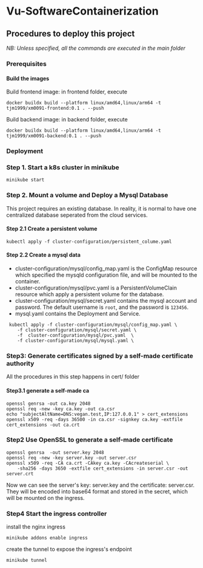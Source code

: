 # Vu-SoftwareContainerization
## Procedures to deploy this project
*NB: Unless specified, all the commands are executed in the main folder*
### Prerequisites
#### Build the images
Build frontend image: in frontend folder, execute
```
docker buildx build --platform linux/amd64,linux/arm64 -t tjm1999/xm0091-frontend:0.1 . --push
```

Build backend image: in backend folder, execute
```
docker buildx build --platform linux/amd64,linux/arm64 -t tjm1999/xm0091-backend:0.1 . --push
```


### Deployment 
### Step 1. Start a k8s cluster in minikube
```shell
minikube start
```
### Step 2. Mount a volume and Deploy a Mysql Database
This project requires an existing database. In reality, it is normal to have one centralized database seperated from the cloud services.

#### Step 2.1 Create a persistent volume
```shell
kubectl apply -f cluster-configuration/persistent_colume.yaml
```
#### Step 2.2 Create a mysql data
- cluster-configuration/mysql/config_map.yaml is the ConfigMap resource which specified the mysqld configuration file, and will be mounted to the container.
- cluster-configuration/mysql/pvc.yaml is a PersistentVolumeClain resource which apply a persistent volume for the database.
- cluster-configuration/mysql/secret.yaml contains the mysql account and password. The default username is `root`, and the password is `123456`. 
- mysql.yaml contains the Deployment and Service.

```shell
 kubectl apply -f cluster-configuration/mysql/config_map.yaml \
    -f cluster-configuration/mysql/secret.yaml \
    -f  cluster-configuration/mysql/pvc.yaml  \
    -f cluster-configuration/mysql/mysql.yaml \
```

### Step3: Generate certificates signed by a self-made certificate authority
All the procedures in this step happens in cert/ folder
#### Step3.1 generate a self-made ca
```
openssl genrsa -out ca.key 2048
openssl req -new -key ca.key -out ca.csr
echo "subjectAltName=DNS:vegan.test,IP:127.0.0.1" > cert_extensions
openssl x509 -req -days 36500 -in ca.csr -signkey ca.key -extfile cert_extensions -out ca.crt
```

### Step2 Use OpenSSL to generate a self-made certificate 
```
openssl genrsa  -out server.key 2048 
openssl req -new -key server.key -out server.csr
openssl x509 -req -CA ca.crt -CAkey ca.key -CAcreateserial \
    -sha256 -days 3650 -extfile cert_extensions -in server.csr -out server.crt
```

Now we can see the server's key: server.key and the certificate: server.csr.
They will be encoded into base64 format and stored in the secret, which will be mounted on the ingress.
### Step4 Start the ingress controller
install the nginx ingress
```
minikube addons enable ingress 
```

create the tunnel to expose the ingress's endpoint
```
minikube tunnel 
```







